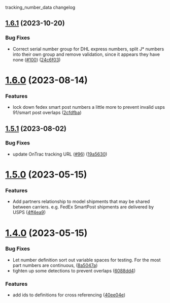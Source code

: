 tracking_number_data changelog

## [1.6.1](https://github.com/jkeen/tracking_number_data/compare/v1.6.0...v1.6.1) (2023-10-20)


### Bug Fixes

* Correct serial number group for DHL express numbers, split J* numbers into their own group and remove validation, since it appears they have none ([#100](https://github.com/jkeen/tracking_number_data/issues/100)) ([24c6f03](https://github.com/jkeen/tracking_number_data/commit/24c6f035fc2bac46bcd9fcbcd14b87f70bc5db09))

# [1.6.0](https://github.com/jkeen/tracking_number_data/compare/v1.5.1...v1.6.0) (2023-08-14)


### Features

* lock down fedex smart post numbers a little more to prevent invalid usps 91/smart post overlaps ([2cfdfba](https://github.com/jkeen/tracking_number_data/commit/2cfdfba14c0fe551918b68ad8d32695225eb88cb))

## [1.5.1](https://github.com/jkeen/tracking_number_data/compare/v1.5.0...v1.5.1) (2023-08-02)


### Bug Fixes

* update OnTrac tracking URL ([#96](https://github.com/jkeen/tracking_number_data/issues/96)) ([19a5630](https://github.com/jkeen/tracking_number_data/commit/19a5630191d7f0f28b57856b28178f9e8f83aafa))

# [1.5.0](https://github.com/jkeen/tracking_number_data/compare/v1.4.0...v1.5.0) (2023-05-15)


### Features

* Add partners relationship to model shipments that may be shared between carriers. e.g. FedEx SmartPost shipments are delivered by USPS ([4ff4ea9](https://github.com/jkeen/tracking_number_data/commit/4ff4ea98344c625289b287336e2769daa8835685))

# [1.4.0](https://github.com/jkeen/tracking_number_data/compare/v1.3.2...v1.4.0) (2023-05-15)


### Bug Fixes

* Let number definition sort out variable spaces for testing. For the most part numbers are continuous, ([8a5047a](https://github.com/jkeen/tracking_number_data/commit/8a5047a7ac68778e3134480a8ae94f1c6ca8b14e))
* tighten up some detections to prevent overlaps ([6088dd4](https://github.com/jkeen/tracking_number_data/commit/6088dd44b8484499ba9ec0368a1f3c51b68fd405))


### Features

* add ids to definitions for cross referencing ([40ee04e](https://github.com/jkeen/tracking_number_data/commit/40ee04e9d7bbc7673801dd30602ca33ac9433768))
